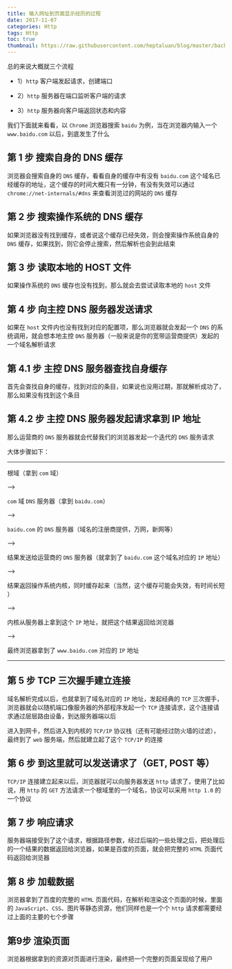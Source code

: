```yaml
---
title: 输入网址到页面显示经历的过程
date: 2017-11-07
categories: Http
tags: Http
toc: true
thumbnail: https://raw.githubusercontent.com/heptaluan/blog/master/backups/cdn/cover/01.jpg
---
```


总的来说大概就三个流程

* 1）`http` 客户端发起请求，创建端口

* 2）`http` 服务器在端口监听客户端的请求

* 3）`http` 服务器向客户端返回状态和内容

<!--more-->


我们下面就来看看，以 `Chrome` 浏览器搜索 `baidu` 为例，当在浏览器内输入一个 `www.baidu.com` 以后，到底发生了什么


## 第 1 步 搜索自身的 DNS 缓存

浏览器会搜索自身的 `DNS` 缓存，看看自身的缓存中有没有 `baidu.com` 这个域名已经缓存的地址，这个缓存的时间大概只有一分钟，有没有失效可以通过 `chrome://net-internals/#dns` 来查看浏览过的网站的 `DNS` 缓存


## 第 2 步 搜索操作系统的 DNS 缓存

如果浏览器没有找到缓存，或者说这个缓存已经失效，则会搜索操作系统自身的 `DNS` 缓存，如果找到，则它会停止搜索，然后解析也会到此结束


## 第 3 步 读取本地的 HOST 文件

如果操作系统的 `DNS` 缓存也没有找到，那么就会去尝试读取本地的 `host` 文件


## 第 4 步 向主控 DNS 服务器发送请求

如果在 `host` 文件内也没有找到对应的配置项，那么浏览器就会发起一个 `DNS` 的系统调用，就会想本地主控 `DNS` 服务器（一般来说是你的宽带运营商提供）发起的一个域名解析请求


## 第 4.1 步 主控 DNS 服务器查找自身缓存

首先会查找自身的缓存，找到对应的条目，如果说也没用过期，那就解析成功了，那么如果没有找到这个条目



## 第 4.2 步 主控 DNS 服务器发起请求拿到 IP 地址

那么运营商的 `DNS` 服务器就会代替我们的浏览器发起一个迭代的 `DNS` 服务请求

大体步骤如下：

----

根域（拿到 `com` 域） 

--> 

`com` 域 `DNS` 服务器（拿到 `baidu.com`） 

--> 

`baidu.com` 的 `DNS` 服务器（域名的注册商提供，万网，新网等） 

-->  

结果发送给运营商的 `DNS` 服务器（就拿到了 `baidu.com` 这个域名对应的 `IP` 地址） 

--> 

结果返回操作系统内核，同时缓存起来（当然，这个缓存可能会失效，有时间长短 ） 

--> 

内核从服务器上拿到这个 `IP` 地址，就把这个结果返回给浏览器 

--> 

最终浏览器拿到了 `www.baidu.com` 对应的 `IP` 地址

----


## 第 5 步 TCP 三次握手建立连接

域名解析完成以后，也就拿到了域名对应的 `IP` 地址，发起经典的 `TCP` 三次握手，浏览器就会以随机端口像服务器的外部程序发起一个 `TCP` 连接请求，这个连接请求通过层层路由设备，到达服务器端以后

进入到网卡，然后进入到内核的 `TCP/IP` 协议栈（还有可能经过防火墙的过滤），最终到了 `web` 服务端，然后就建立起了这个 `TCP/IP` 的连接


## 第 6 步 到这里就可以发送请求了（GET, POST 等） 

`TCP/IP` 连接建立起来以后，浏览器就可以向服务器发送 `http` 请求了，使用了比如说，用 `http` 的 `GET` 方法请求一个根域里的一个域名，协议可以采用 `http 1.0` 的一个协议


## 第 7 步 响应请求 

服务器端接受到了这个请求，根据路径参数，经过后端的一些处理之后，把处理后的一个结果的数据返回给浏览器，如果是百度的页面，就会把完整的 `HTML` 页面代码返回给浏览器


## 第 8 步 加载数据 

浏览器拿到了百度的完整的 `HTML` 页面代码，在解析和渲染这个页面的时候，里面的 `JavaScript`、`CSS`、图片等静态资源，他们同样也是一个个 `http` 请求都需要经过上面的主要的七个步骤


## 第9步 渲染页面 

浏览器根据拿到的资源对页面进行渲染，最终把一个完整的页面呈现给了用户

